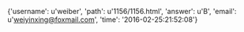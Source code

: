 {'username': u'weiber', 'path': u'1156/1156.html', 'answer': u'B', 'email': u'weiyinxing@foxmail.com', 'time': '2016-02-25:21:52:08'}
